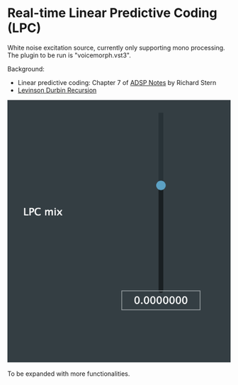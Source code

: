 # Real-time Linear Predictive Coding (LPC)

White noise excitation source, currently only supporting mono processing. The plugin to be run is "voicemorph.vst3".

Background:

* Linear predictive coding: Chapter 7 of [ADSP Notes](https://course.ece.cmu.edu/~ece792/https://) by Richard Stern
* [Levinson Durbin Recursion](http://www.emptyloop.com/technotes/A%20tutorial%20on%20linear%20prediction%20and%20Levinson-Durbin.pdf)

![Screenshot](images/gui.png)

To be expanded with more functionalities.
